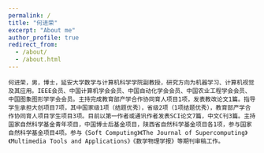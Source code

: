 ```yaml
---
permalink: /
title: "何进荣"
excerpt: "About me"
author_profile: true
redirect_from: 
  - /about/
  - /about.html
---
```


    何进荣，男，博士，延安大学数学与计算机科学学院副教授，研究方向为机器学习、计算机视觉及其应用。IEEE会员、中国计算机学会会员、中国自动化学会会员、中国农业工程学会会员、中国图象图形学学会会员。主持完成教育部产学合作协同育人项目1项，发表教改论文1篇。指导学生承担大创项目7项，其中国家级1项（结题优秀），省级2项（1项结题优秀），教育部产学合作协同育人项目学生项目3项。目前以第一作者或通讯作者发表SCI论文7篇，中文C刊3篇。主持国家自然科学基金青年项目，中国博士后基金项目，陕西省自然科学基金项目各1项，参与国家自然科学基金项目4项。参与《Soft Computing》《The Journal of Supercomputing》《Multimedia Tools and Applications》《数学物理学报》等期刊审稿工作。


